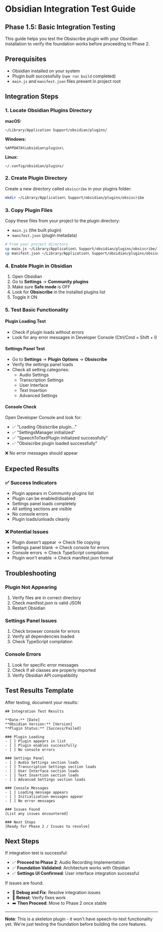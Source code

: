 # Obsidian Integration Test Guide

## Phase 1.5: Basic Integration Testing

This guide helps you test the Obsiscribe plugin with your Obsidian installation to verify the foundation works before proceeding to Phase 2.

## Prerequisites

- Obsidian installed on your system
- Plugin built successfully (`npm run build` completed)
- `main.js` and `manifest.json` files present in project root

## Integration Steps

### 1. Locate Obsidian Plugins Directory

**macOS:**
```
~/Library/Application Support/obsidian/plugins/
```

**Windows:**
```
%APPDATA%\obsidian\plugins\
```

**Linux:**
```
~/.config/obsidian/plugins/
```

### 2. Create Plugin Directory

Create a new directory called `obsiscribe` in your plugins folder:
```bash
mkdir ~/Library/Application\ Support/obsidian/plugins/obsiscribe
```

### 3. Copy Plugin Files

Copy these files from your project to the plugin directory:
- `main.js` (the built plugin)
- `manifest.json` (plugin metadata)

```bash
# From your project directory
cp main.js ~/Library/Application\ Support/obsidian/plugins/obsiscribe/
cp manifest.json ~/Library/Application\ Support/obsidian/plugins/obsiscribe/
```

### 4. Enable Plugin in Obsidian

1. Open Obsidian
2. Go to **Settings** → **Community plugins**
3. Make sure **Safe mode** is OFF
4. Look for **Obsiscribe** in the installed plugins list
5. Toggle it ON

### 5. Test Basic Functionality

#### Plugin Loading Test
- Check if plugin loads without errors
- Look for any error messages in Developer Console (Ctrl/Cmd + Shift + I)

#### Settings Panel Test
- Go to **Settings** → **Plugin Options** → **Obsiscribe**
- Verify the settings panel loads
- Check all setting categories:
  - Audio Settings
  - Transcription Settings
  - User Interface
  - Text Insertion
  - Advanced Settings

#### Console Check
Open Developer Console and look for:
- ✅ "Loading Obsiscribe plugin..."
- ✅ "SettingsManager initialized"
- ✅ "SpeechToTextPlugin initialized successfully"
- ✅ "Obsiscribe plugin loaded successfully"

❌ No error messages should appear

## Expected Results

### ✅ Success Indicators
- Plugin appears in Community plugins list
- Plugin can be enabled/disabled
- Settings panel loads completely
- All setting sections are visible
- No console errors
- Plugin loads/unloads cleanly

### ❌ Potential Issues
- Plugin doesn't appear → Check file copying
- Settings panel blank → Check console for errors
- Console errors → Check TypeScript compilation
- Plugin won't enable → Check manifest.json format

## Troubleshooting

### Plugin Not Appearing
1. Verify files are in correct directory
2. Check manifest.json is valid JSON
3. Restart Obsidian

### Settings Panel Issues
1. Check browser console for errors
2. Verify all dependencies loaded
3. Check TypeScript compilation

### Console Errors
1. Look for specific error messages
2. Check if all classes are properly imported
3. Verify Obsidian API compatibility

## Test Results Template

After testing, document your results:

```
## Integration Test Results

**Date:** [Date]
**Obsidian Version:** [Version]
**Plugin Status:** [Success/Failed]

### Plugin Loading
- [ ] Plugin appears in list
- [ ] Plugin enables successfully
- [ ] No console errors

### Settings Panel
- [ ] Audio Settings section loads
- [ ] Transcription Settings section loads
- [ ] User Interface section loads
- [ ] Text Insertion section loads
- [ ] Advanced Settings section loads

### Console Messages
- [ ] Loading message appears
- [ ] Initialization messages appear
- [ ] No error messages

### Issues Found
[List any issues encountered]

### Next Steps
[Ready for Phase 2 / Issues to resolve]
```

## Next Steps

If integration test is successful:
- ✅ **Proceed to Phase 2**: Audio Recording Implementation
- ✅ **Foundation Validated**: Architecture works with Obsidian
- ✅ **Settings UI Confirmed**: User interface integration successful

If issues are found:
- 🔧 **Debug and Fix**: Resolve integration issues
- 🔄 **Retest**: Verify fixes work
- ➡️ **Then Proceed**: Move to Phase 2 once stable

---

**Note**: This is a skeleton plugin - it won't have speech-to-text functionality yet. We're just testing the foundation before building the core features.
